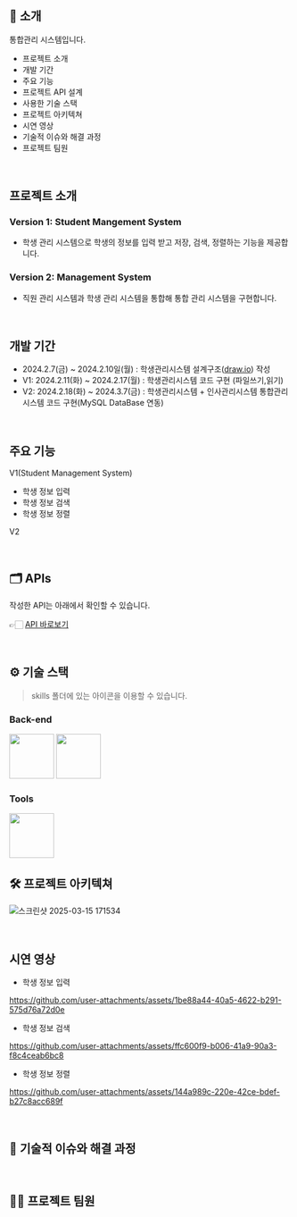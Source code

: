 <div align="center">

# 

[](https://capsule-render.vercel.app/api?type=venom&color=0:5C258D,100:4389A2&height=300&section=header&text=Management%20Sysetem&fontColor=black&fontSize=50&stroke=5C258D&strokeWidth=1)

</div>

## 📝 소개

통합관리 시스템입니다.

- 프로젝트 소개
- 개발 기간
- 주요 기능
- 프로젝트 API 설계
- 사용한 기술 스택
- 프로젝트 아키텍쳐
- 시연 영상
- 기술적 이슈와 해결 과정
- 프로젝트 팀원

<br />

## 프로젝트 소개

### Version 1: Student Mangement System

- 학생 관리 시스템으로 학생의 정보를 입력 받고 저장, 검색, 정렬하는 기능을 제공합니다.

### Version 2: Management System

- 직원 관리 시스템과 학생 관리 시스템을 통합해 통합 관리 시스템을 구현합니다.

<br>

## 개발 기간

- 2024.2.7(금) ~ 2024.2.10일(월) : 학생관리시스템 설계구조([draw.io](http://draw.io/)) 작성
- V1: 2024.2.11(화) ~ 2024.2.17(월) : 학생관리시스템 코드 구현 (파일쓰기,읽기)
- V2: 2024.2.18(화) ~ 2024.3.7(금) : 학생관리시스템 + 인사관리시스템 통합관리 시스템 코드 구현(MySQL DataBase 연동)

<br>

## 주요 기능

V1(Student Management System)

- 학생 정보 입력
- 학생 정보 검색
- 학생 정보 정렬

V2

<br>

## 🗂️ APIs

작성한 API는 아래에서 확인할 수 있습니다.

👉🏻 [API 바로보기](https://www.notion.so/git-github-1a3a8921a0178060b47fc567d81f734f?pvs=21)

<br />

## ⚙ 기술 스택

> skills 폴더에 있는 아이콘을 이용할 수 있습니다.
> 

### Back-end

<div>
<img src="https://github.com/yewon-Noh/readme-template/blob/main/skills/Java.png?raw=true" width="80">
<img src="https://github.com/yewon-Noh/readme-template/blob/main/skills/Mysql.png?raw=true" width="80">

</div>

### Tools

<div>
<img src="https://github.com/yewon-Noh/readme-template/blob/main/skills/Github.png?raw=true" width="80">

<br />

## 🛠️ 프로젝트 아키텍쳐

![스크린샷 2025-03-15 171534](https://github.com/user-attachments/assets/dcb30837-3dec-47f0-96eb-2b9bc4d201b6)


<br>

## 시연 영상

- 학생 정보 입력

https://github.com/user-attachments/assets/1be88a44-40a5-4622-b291-575d76a72d0e

- 학생 정보 검색

https://github.com/user-attachments/assets/ffc600f9-b006-41a9-90a3-f8c4ceab6bc8

- 학생 정보 정렬

https://github.com/user-attachments/assets/144a989c-220e-42ce-bdef-b27c8acc689f

<br />

## 🤔 기술적 이슈와 해결 과정

<br />

## 💁‍♂️ 프로젝트 팀원

